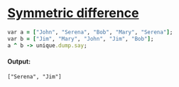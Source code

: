 [1]: http://rosettacode.org/wiki/Symmetric_difference

# [Symmetric difference][1]

```ruby
var a = ["John", "Serena", "Bob", "Mary", "Serena"];
var b = ["Jim", "Mary", "John", "Jim", "Bob"];
a ^ b -> unique.dump.say;
```

#### Output:
```
["Serena", "Jim"]
```